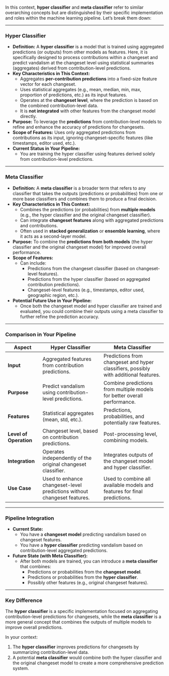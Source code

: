 In this context, **hyper classifier** and **meta classifier** refer to similar overarching concepts but are distinguished by their specific implementation and roles within the machine learning pipeline. Let’s break them down:

---

### **Hyper Classifier**
- **Definition:** A **hyper classifier** is a model that is trained using aggregated predictions (or outputs) from other models as features. Here, it is specifically designed to process contributions within a changeset and predict vandalism at the changeset level using statistical summaries (aggregates) derived from contribution-level predictions.
- **Key Characteristics in This Context:**
  - Aggregates **per-contribution predictions** into a fixed-size feature vector for each changeset.
  - Uses statistical aggregates (e.g., mean, median, min, max, proportion of predictions, etc.) as its input features.
  - Operates at the **changeset level**, where the prediction is based on the combined contribution-level data.
  - It is **not integrated** with other features from the changeset model directly.
- **Purpose:** To leverage the **predictions** from contribution-level models to refine and enhance the accuracy of predictions for changesets.
- **Scope of Features:** Uses only aggregated predictions from contributions as its input, ignoring changeset-specific features (like timestamps, editor used, etc.).
- **Current Status in Your Pipeline:** 
  - You are training the hyper classifier using features derived solely from contribution-level predictions.

---

### **Meta Classifier**
- **Definition:** A **meta classifier** is a broader term that refers to any classifier that takes the outputs (predictions or probabilities) from one or more base classifiers and combines them to produce a final decision. 
- **Key Characteristics in This Context:**
  - Combines the predictions (or probabilities) from **multiple models** (e.g., the hyper classifier and the original changeset classifier).
  - Can integrate **changeset features** along with aggregated predictions and contributions.
  - Often used in **stacked generalization** or **ensemble learning**, where it acts as a second-layer model.
- **Purpose:** To combine the **predictions from both models** (the hyper classifier and the original changeset model) for improved overall performance.
- **Scope of Features:** 
  - Can include:
    - Predictions from the changeset classifier (based on changeset-level features).
    - Predictions from the hyper classifier (based on aggregated contribution predictions).
    - Changeset-level features (e.g., timestamps, editor used, geographic region, etc.).
- **Potential Future Use in Your Pipeline:**
  - Once both the changeset model and hyper classifier are trained and evaluated, you could combine their outputs using a meta classifier to further refine the prediction accuracy.

---

### **Comparison in Your Pipeline**

| **Aspect**             | **Hyper Classifier**                         | **Meta Classifier**                         |
|-------------------------|----------------------------------------------|---------------------------------------------|
| **Input**              | Aggregated features from contribution predictions. | Predictions from changeset and hyper classifiers, possibly with additional features. |
| **Purpose**            | Predict vandalism using contribution-level predictions. | Combine predictions from multiple models for better overall performance. |
| **Features**           | Statistical aggregates (mean, std, etc.).    | Predictions, probabilities, and potentially raw features. |
| **Level of Operation** | Changeset level, based on contribution predictions. | Post-processing level, combining models. |
| **Integration**        | Operates independently of the original changeset classifier. | Integrates outputs of the changeset model and hyper classifier. |
| **Use Case**           | Used to enhance changeset-level predictions without changeset features. | Used to combine all available models and features for final predictions. |

---

### **Pipeline Integration**
- **Current State:**
  - You have a **changeset model** predicting vandalism based on changeset features.
  - You have a **hyper classifier** predicting vandalism based on contribution-level aggregated predictions.
- **Future State (with Meta Classifier):**
  - After both models are trained, you can introduce a **meta classifier** that combines:
    - Predictions or probabilities from the **changeset model**.
    - Predictions or probabilities from the **hyper classifier**.
    - Possibly other features (e.g., original changeset features).

---

### **Key Difference**
The **hyper classifier** is a specific implementation focused on aggregating contribution-level predictions for changesets, while the **meta classifier** is a more general concept that combines the outputs of multiple models to improve overall predictions.

In your context:
1. The **hyper classifier** improves predictions for changesets by summarizing contribution-level data.
2. A potential **meta classifier** would combine both the hyper classifier and the original changeset model to create a more comprehensive prediction system.
